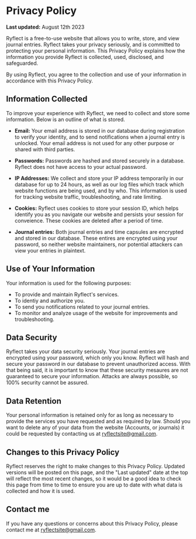 # Privacy Policy

**Last updated:** August 12th 2023

Ryflect is a free-to-use website that allows you to write, store, and view journal entries. Ryflect takes your privacy seriously, and is committed to protecting your personal information. This Privacy Policy explains how the information you provide Ryflect is collected, used, disclosed, and safeguarded.

By using Ryflect, you agree to the collection and use of your information in accordance with this Privacy Policy.

## Information Collected

To improve your experience with Ryflect, we need to collect and store some information. Below is an outline of what is stored.

- **Email:** Your email address is stored in our database during registration to verify your identity, and to send notifications when a journal entry is unlocked. Your email address is not used for any other purpose or shared with third parties.

- **Passwords:** Passwords are hashed and stored securely in a database. Ryflect does not have access to your actual password.

- **IP Addresses:** We collect and store your IP address temporarily in our database for up to 24 hours, as well as our log files which track which website functions are being used, and by who. This information is used for tracking website traffic, troubleshooting, and rate limiting. 

- **Cookies:** Ryflect uses cookies to store your session ID, which helps identify you as you navigate our website and persists your session for conveience. These cookies are deleted after a period of time.

- **Journal entries:** Both journal entries and time capsules are encrypted and stored in our database. These entires are encrypted using your password, so neither
website maintainers, nor potential attackers can view your entries in plaintext.

## Use of Your Information

Your information is used for the following purposes:

- To provide and maintain Ryflect's services.
- To identiy and authorize you.
- To send you notifications related to your journal entries.
- To monitor and analyze usage of the website for improvements and troubleshooting.

## Data Security

Ryflect takes your data security seriously. Your journal entries are encrypted using your password, which only you know. Ryflect will hash and secure your password in our database to prevent unauthorized access. With that being said, it is important to know that these security mesaures are not guaranteed to secure your information. Attacks
are always possible, so 100% security cannot be assured.

## Data Retention

Your personal information is retained only for as long as necessary to provide the services you have requested and as required by law. Should you want to delete any of your
data from the website (Accounts, or journals) it could be requested by contacting us at ryflectsite@gmail.com.

## Changes to this Privacy Policy

Ryflect reserves the right to make changes to this Privacy Policy. Updated versions will be posted on this page, and the "Last updated" date at the top will reflect the most recent changes, so it would be a good idea to check this page from time to time to ensure you are up to date with what data is collected and how it is used.

## Contact me

If you have any questions or concerns about this Privacy Policy, please contact me at ryflectsite@gmail.com.